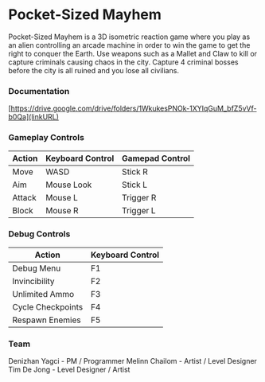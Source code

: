 # Pocket-Sized Mayhem  
Pocket-Sized Mayhem is a 3D isometric reaction game where you play as an alien controlling an arcade machine in order to win the game to get the right to conquer the Earth. Use weapons such as a Mallet and Claw to kill or capture criminals causing chaos in the city. Capture 4 criminal bosses before the city is all ruined and you lose all civilians.

### Documentation  
[https://drive.google.com/drive/folders/1WkukesPNOk-1XYIqGuM_bfZ5vVf-b0Qa](linkURL)


### Gameplay Controls  
Action               | Keyboard Control  | Gamepad Control
---                  |---                |---
Move                 | WASD              | Stick R
Aim                  | Mouse Look        | Stick L
Attack               | Mouse L           | Trigger R
Block                | Mouse R           | Trigger L

### Debug Controls  
Action               | Keyboard Control
---                  |---          
Debug Menu           | F1              
Invincibility        | F2               
Unlimited Ammo       | F3                
Cycle Checkpoints    | F4                
Respawn Enemies      | F5                

### Team  
Denizhan Yagci - PM / Programmer
Melinn Chailom - Artist / Level Designer
Tim De Jong - Level Designer / Artist
